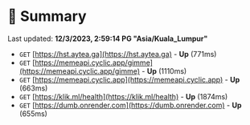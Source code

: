 # 📖 Summary
Last updated: **12/3/2023, 2:59:14 PG "Asia/Kuala_Lumpur"**

- `GET` [https://hst.aytea.ga](https://hst.aytea.ga) - **Up** (771ms)
- `GET` [https://memeapi.cyclic.app/gimme](https://memeapi.cyclic.app/gimme) - **Up** (1110ms)
- `GET` [https://memeapi.cyclic.app](https://memeapi.cyclic.app) - **Up** (663ms)
- `GET` [https://klik.ml/health](https://klik.ml/health) - **Up** (1874ms)
- `GET` [https://dumb.onrender.com](https://dumb.onrender.com) - **Up** (655ms)
